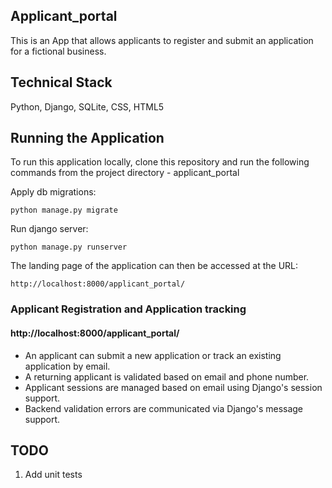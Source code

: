 ## Applicant_portal
This is an App that allows applicants to register and submit an application for a fictional business. 

## Technical Stack
Python, Django, SQLite, CSS, HTML5

## Running the Application
To run this application locally, clone this repository and run the following commands from the project directory - applicant_portal

Apply db migrations:

`python manage.py migrate`

Run django server:

`python manage.py runserver`

The landing page of the application can then be accessed at the URL:

`http://localhost:8000/applicant_portal/`

### Applicant Registration and Application tracking
#### http://localhost:8000/applicant_portal/
* An applicant can submit a new application or track an existing application by email.
* A returning applicant is validated based on email and phone number.
* Applicant sessions are managed based on email using Django's session support.
* Backend validation errors are communicated via Django's message support.


## TODO
1. Add unit tests

